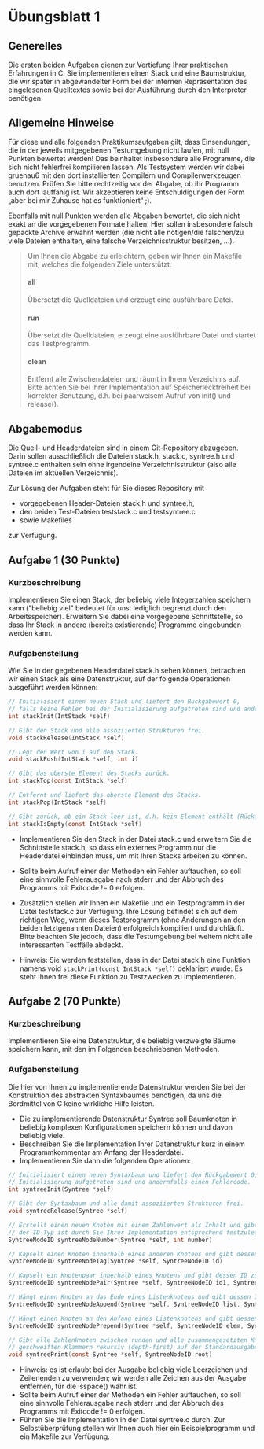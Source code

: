 # Übungsblatt 1
## Generelles
Die ersten beiden Aufgaben dienen zur Vertiefung Ihrer praktischen Erfahrungen in C. Sie implementieren einen Stack und eine Baumstruktur, die wir später in abgewandelter Form bei der internen Repräsentation des eingelesenen Quelltextes sowie bei der Ausführung durch den Interpreter benötigen.

## Allgemeine Hinweise
Für diese und alle folgenden Praktikumsaufgaben gilt, dass Einsendungen, die in der jeweils mitgegebenen Testumgebung nicht laufen, mit null Punkten bewertet werden! Das beinhaltet insbesondere alle Programme, die sich nicht fehlerfrei kompilieren lassen. Als Testsystem werden wir dabei gruenau6 mit den dort installierten Compilern und Compilerwerkzeugen benutzen. Prüfen Sie bitte rechtzeitig vor der Abgabe, ob ihr Programm auch dort lauffähig ist. Wir akzeptieren keine Entschuldigungen der Form „aber bei mir Zuhause hat es funktioniert“ ;).

Ebenfalls mit null Punkten werden alle Abgaben bewertet, die sich nicht exakt an die vorgegebenen Formate halten. Hier sollen insbesondere falsch gepackte Archive erwähnt werden (die nicht alle nötigen/die falschen/zu viele Dateien enthalten, eine falsche Verzeichnisstruktur besitzen, ...).

> Um Ihnen die Abgabe zu erleichtern, geben wir Ihnen ein Makefile mit, welches die folgenden Ziele unterstützt:
> #### all
> Übersetzt die Quelldateien und erzeugt eine ausführbare Datei.
> #### run
> Übersetzt die Quelldateien, erzeugt eine ausführbare Datei und startet das Testprogramm.
> #### clean
> Entfernt alle Zwischendateien und räumt in Ihrem Verzeichnis auf.
> Bitte achten Sie bei Ihrer Implementation auf Speicherleckfreiheit bei korrekter Benutzung, d.h. bei paarweisem Aufruf von init() und release().

## Abgabemodus
Die Quell- und Headerdateien sind in einem Git-Repository abzugeben. Darin sollen ausschließlich die Dateien stack.h, stack.c, syntree.h und syntree.c enthalten sein ohne irgendeine Verzeichnisstruktur (also alle Dateien im aktuellen Verzeichnis). 

Zur Lösung der Aufgaben steht für Sie dieses Repository mit 
- vorgegebenen Header-Dateien stack.h und syntree.h, 
- den beiden Test-Dateien teststack.c und testsyntree.c 
- sowie Makefiles 

zur Verfügung.

## Aufgabe 1 (30 Punkte)
### Kurzbeschreibung
Implementieren Sie einen Stack, der beliebig viele Integerzahlen speichern kann ("beliebig viel" bedeutet für uns: lediglich begrenzt durch den Arbeitsspeicher). Erweitern Sie dabei eine vorgegebene Schnittstelle, so dass Ihr Stack in andere (bereits existierende) Programme eingebunden werden kann.

### Aufgabenstellung
Wie Sie in der gegebenen Headerdatei stack.h sehen können, betrachten wir einen Stack als eine Datenstruktur, auf der folgende Operationen ausgeführt werden können:

```c
// Initialisiert einen neuen Stack und liefert den Rückgabewert 0, 
// falls keine Fehler bei der Initialisierung aufgetreten sind und andernfalls einen Fehlercode.
int stackInit(IntStack *self)

// Gibt den Stack und alle assoziierten Strukturen frei.
void stackRelease(IntStack *self)

// Legt den Wert von i auf den Stack.
void stackPush(IntStack *self, int i)

// Gibt das oberste Element des Stacks zurück.
int stackTop(const IntStack *self)

// Entfernt und liefert das oberste Element des Stacks.
int stackPop(IntStack *self)

// Gibt zurück, ob ein Stack leer ist, d.h. kein Element enthält (Rückgabewert != 0, wenn leer; == 0, wenn nicht). 
int stackIsEmpty(const IntStack *self)
```

- Implementieren Sie den Stack in der Datei stack.c und erweitern Sie die Schnittstelle stack.h, so dass ein externes Programm nur die Headerdatei einbinden muss, um mit Ihren Stacks arbeiten zu können.

- Sollte beim Aufruf einer der Methoden ein Fehler auftauchen, so soll eine sinnvolle Fehlerausgabe nach stderr und der Abbruch des Programms mit Exitcode != 0 erfolgen.

- Zusätzlich stellen wir Ihnen ein Makefile und ein Testprogramm in der Datei teststack.c zur Verfügung. Ihre Lösung befindet sich auf dem richtigen Weg, wenn dieses Testprogramm (ohne Änderungen an den beiden letztgenannten Dateien) erfolgreich kompiliert und durchläuft. Bitte beachten Sie jedoch, dass die Testumgebung bei weitem nicht alle interessanten Testfälle abdeckt.

- Hinweis: Sie werden feststellen, dass in der Datei stack.h eine Funktion namens void `stackPrint(const IntStack *self)` deklariert wurde. Es steht Ihnen frei diese Funktion zu Testzwecken zu implementieren.

## Aufgabe 2 (70 Punkte)
### Kurzbeschreibung
Implementieren Sie eine Datenstruktur, die beliebig verzweigte Bäume speichern kann, mit den im Folgenden beschriebenen Methoden.

### Aufgabenstellung
Die hier von Ihnen zu implementierende Datenstruktur werden Sie bei der Konstruktion des abstrakten Syntaxbaumes benötigen, da uns die Bordmittel von C keine wirkliche Hilfe leisten.

- Die zu implementierende Datenstruktur Syntree soll Baumknoten in beliebig komplexen Konfigurationen speichern können und davon beliebig viele. 
- Beschreiben Sie die Implementation Ihrer Datenstruktur kurz in einem Programmkommentar am Anfang der Headerdatei.
- Implementieren Sie dann die folgenden Operationen:

```c
// Initialisiert einen neuen Syntaxbaum und liefert den Rückgabewert 0, falls keine Fehler bei der 
// Initialisierung aufgetreten sind und andernfalls einen Fehlercode.
int syntreeInit(Syntree *self)

// Gibt den Syntaxbaum und alle damit assoziierten Strukturen frei.
void syntreeRelease(Syntree *self)

// Erstellt einen neuen Knoten mit einem Zahlenwert als Inhalt und gibt dessen ID zurück; 
// der ID-Typ ist durch Sie Ihrer Implementation entsprechend festzulegen.
SyntreeNodeID syntreeNodeNumber(Syntree *self, int number)

// Kapselt einen Knoten innerhalb eines anderen Knotens und gibt dessen ID zurück.
SyntreeNodeID syntreeNodeTag(Syntree *self, SyntreeNodeID id)

// Kapselt ein Knotenpaar innerhalb eines Knotens und gibt dessen ID zurück.
SyntreeNodeID syntreeNodePair(Syntree *self, SyntreeNodeID id1, SyntreeNodeID id2)

// Hängt einen Knoten an das Ende eines Listenknotens und gibt dessen ID zurück.
SyntreeNodeID syntreeNodeAppend(Syntree *self, SyntreeNodeID list, SyntreeNodeID elem)

// Hängt einen Knoten an den Anfang eines Listenknotens und gibt dessen ID zurück.
SyntreeNodeID syntreeNodePrepend(Syntree *self, SyntreeNodeID elem, SyntreeNodeID list)

// Gibt alle Zahlenknoten zwischen runden und alle zusammengesetzten Knoten zwischen 
// geschweiften Klammern rekursiv (depth-first) auf der Standardausgabe aus.
void syntreePrint(const Syntree *self, SyntreeNodeID root)
```

- Hinweis: es ist erlaubt bei der Ausgabe beliebig viele Leerzeichen und Zeilenenden zu verwenden; wir werden alle Zeichen aus der Ausgabe entfernen, für die isspace() wahr ist.
- Sollte beim Aufruf einer der Methoden ein Fehler auftauchen, so soll eine sinnvolle Fehlerausgabe nach stderr und der Abbruch des Programms mit Exitcode != 0 erfolgen.
- Führen Sie die Implementation in der Datei syntree.c durch. Zur Selbstüberprüfung stellen wir Ihnen auch hier ein Beispielprogramm und ein Makefile zur Verfügung.